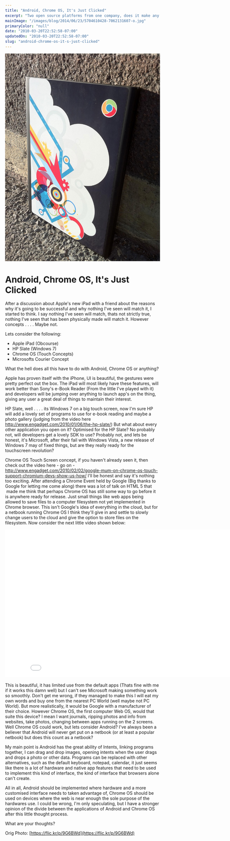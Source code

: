 ```yaml
---
title: "Android, Chrome OS, It's Just Clicked"
excerpt: "Two open source platforms from one company, does it make any sense?"
mainImage: "/images/blog/2014/06/23/5704610428-7062131607-o.jpg"
primaryColor: "null"
date: "2010-03-20T22:52:58-07:00"
updatedOn: "2010-03-20T22:52:58-07:00"
slug: "android-chrome-os-it-s-just-clicked"
---
```

![Key art for blog post "Android, Chrome OS, It's Just Clicked "](/images/blog/2014/06/23/5704610428-7062131607-o.jpg)

# Android, Chrome OS, It's Just Clicked 

After a discussion about Apple's new iPad with a friend about the reasons why it's going to be successful and why nothing I've seen will match it, I started to think. I say nothing I've seen will match, thats not strictly true, nothing I've seen that has been physically made will match it. However concepts . . . . Maybe not.

Lets consider the following: 

  * Apple iPad (Obcourse)
  * HP Slate (Windows 7)
  * Chrome OS (Touch Concepts)
  * Microsofts Courier Concept
  
What the hell does all this have to do with Android, Chrome OS or anything?

Apple has proven itself with the iPhone, UI is beautiful, the gestures were pretty perfect out the box. The iPad will most likely have these features, will work better than Sony's e-Book Reader (From the little I've played with it) and developers will be jumping over anything to launch app's on the thing, giving any user a great deal of things to maintain their interest.

HP Slate, well . . . . its Windows 7 on a big touch screen, now I'm sure HP will add a lovely set of programs to use for e-book reading and maybe a photo gallery (judging from the video here <http://www.engadget.com/2010/01/06/the-hp-slate/>) But what about every other application you open on it? Optimised for the HP Slate? No probably not, will developers get a lovely SDK to use? Probably not, and lets be honest, it's Microsoft, after their fail with Windows Vista, a new release of Windows 7 may of fixed things, but are they really ready for the touchscreen revolution? 

Chrome OS Touch Screen concept, if you haven't already seen it, then check out the video here - go on -<http://www.engadget.com/2010/02/02/google-mum-on-chrome-os-touch-support-chromium-devs-show-us-how/> I'll be honest and say it's nothing too exciting. After attending a Chrome Event held by Google (Big thanks to Google for letting me come along) there was a lot of talk on HTML 5 that  made me think that perhaps Chrome OS has still some way to go before it is anywhere ready for release. Just small things like web apps being allowed to save files to a computer filesystem not yet implemented in Chrome browser. This isn't Google's idea of everything in the cloud, but for a netbook running Chrome OS I think they'll give in and settle to slowly change users to the cloud and give the option to store files on the filesystem. Now consider the next little video shown below: 

<iframe width="853" height="480" src="//www.youtube.com/embed/UmIgNfp-MdI?rel=0" frameborder="0" allowfullscreen></iframe>


This is beautiful, it has limited use from the default apps (Thats fine with me if it works this damn well) but I can't see Microsoft making something work so smoothly. Don't get me wrong, if they managed to make this I will eat my own words and buy one from the nearest PC World (well maybe not PC World). But more realistically, it would be Google with a manufacturer of their choice. However Chrome OS, the first computer Web OS, would that suite this device? I mean I want journals, ripping photos and info from websites, take photos, changing between apps running on the 2 screens. Well Chrome OS could work, but lets consider Android? I've always been a believer that Android will never get put on a netbook (or at least a popular netbook) but does this count as a netbook?

My main point is Android has the great ability of Intents, linking programs together, I can drag and drop images, opening intents when the user drags and drops a photo or other data. Programs can be replaced with other alternatives, such as the default keyboard, notepad, calendar, it just seems like there is a lot of hardware and native app features that need to be used to implement this kind of interface, the kind of interface that browsers alone can't create.

All in all, Android should be implemented where hardware and a more customised interface needs to taken advantage of, Chrome OS should be used on devices where the web is near enough the sole purpose of the hardwares use. I could be wrong, I'm only speculating, but I have a stronger opinion of the divide between the applications of Android and Chrome OS after this little thought process.

What are your thoughts?

Orig Photo: [https://flic.kr/p/9G6BWd](https://flic.kr/p/9G6BWd)